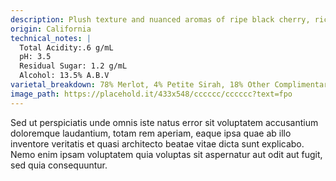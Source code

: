 ```yaml
---
description: Plush texture and nuanced aromas of ripe black cherry, rich mocha and spicy plum before a seductive vanilla and oak finish.
origin: California
technical_notes: |
  Total Acidity:.6 g/mL
  pH: 3.5
  Residual Sugar: 1.2 g/mL
  Alcohol: 13.5% A.B.V
varietal_breakdown: 78% Merlot, 4% Petite Sirah, 18% Other Complimentary Red Varietals
image_path: https://placehold.it/433x548/cccccc/cccccc?text=fpo
---
```


Sed ut perspiciatis unde omnis iste natus error sit voluptatem accusantium doloremque laudantium, totam rem aperiam, eaque ipsa quae ab illo inventore veritatis et quasi architecto beatae vitae dicta sunt explicabo. Nemo enim ipsam voluptatem quia voluptas sit aspernatur aut odit aut fugit, sed quia consequuntur.